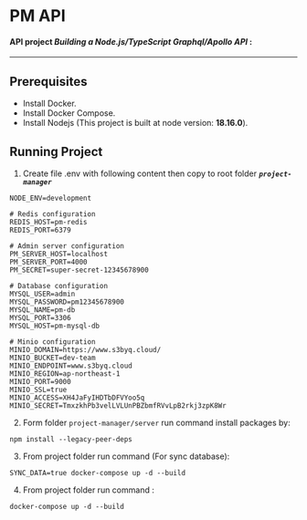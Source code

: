 # PM API
#### API project _Building a Node.js/TypeScript Graphql/Apollo API_ :
* * *
## Prerequisites
* Install Docker.
* Install Docker Compose.
* Install Nodejs (This project is built at node version: **18.16.0**).

## Running Project
1. Create file .env with following content then copy to root folder **_`project-manager`_**
```shell
NODE_ENV=development

# Redis configuration
REDIS_HOST=pm-redis
REDIS_PORT=6379

# Admin server configuration
PM_SERVER_HOST=localhost
PM_SERVER_PORT=4000
PM_SECRET=super-secret-12345678900

# Database configuration
MYSQL_USER=admin
MYSQL_PASSWORD=pm12345678900
MYSQL_NAME=pm-db
MYSQL_PORT=3306
MYSQL_HOST=pm-mysql-db

# Minio configuration
MINIO_DOMAIN=https://www.s3byq.cloud/
MINIO_BUCKET=dev-team
MINIO_ENDPOINT=www.s3byq.cloud
MINIO_REGION=ap-northeast-1
MINIO_PORT=9000
MINIO_SSL=true
MINIO_ACCESS=XH4JaFyIHDTbDFVYoo5q
MINIO_SECRET=TmxzkhPb3velLVLUnPBZbmfRVvLpB2rkj3zpK8Wr
```
2. Form folder `project-manager/server` run command install packages by:
```shell
npm install --legacy-peer-deps
```
3. From project folder run command (For sync database):
```shell
SYNC_DATA=true docker-compose up -d --build
```
4. From project folder run command :
```shell
docker-compose up -d --build
```
